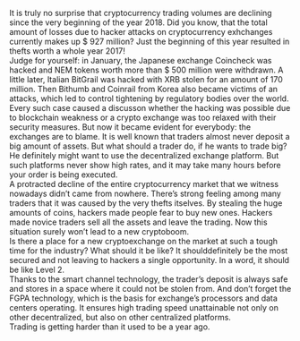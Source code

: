 It is truly no surprise that cryptocurrency trading volumes are declining since the very beginning of the year 2018. Did you know, that the total amount of losses due to hacker attacks on cryptocurrency exhchanges currently makes up $ 927 million? Just the beginning of this year resulted in thefts worth a whole year 2017!<br>
Judge for yourself: in January, the Japanese exchange Coincheck was hacked and NEM tokens worth more than $ 500 million were withdrawn. A little later, Italian BitGrail was hacked with XRB stolen for an amount of 170 million. Then Bithumb and Coinrail from Korea also became victims of an attacks, which led to control tightening by regulatory bodies over the world.<br>
Every such case caused a discusson whether the hacking was possible due to blockchain weakness or a crypto exchange was too relaxed with their security measures. But now it became evident for everybody: the exchanges are to blame. It is well known that traders almost never deposit a big amount of assets. But what should a trader do, if he wants to trade big? He definitely might want to use the decentralized exchange platform. But such platforms never show high rates, and it may take many hours before your order is being executed.<br>
A protracted decline of the entire cryptocurrency market that we witness nowadays didn’t came from nowhere. There’s strong feeling among many traders that it was caused by the very thefts itselves. By stealing the huge amounts of coins, hackers made people fear to buy new ones. Hackers made novice traders sell all the assets and leave the trading. Now this situation surely won’t lead to a new cryptoboom.<br>
Is there a place for a new cryptoexchange on the market at such a tough time for the industry? What should it be like? It shoulddefinitely be the most secured and not leaving to hackers a single opportunity. In a word, it should be like Level 2.<br>
Thanks to the smart channel technology, the trader’s deposit is always safe and stores in a space where it could not be stolen from. And don’t forget the FGPA technology, which is the basis for exchange’s processors and data centers operating. It ensures high trading speed unattainable not only on other decentralized, but also on other centralized platforms.<br>
Trading is getting harder than it used to be a year ago. 
